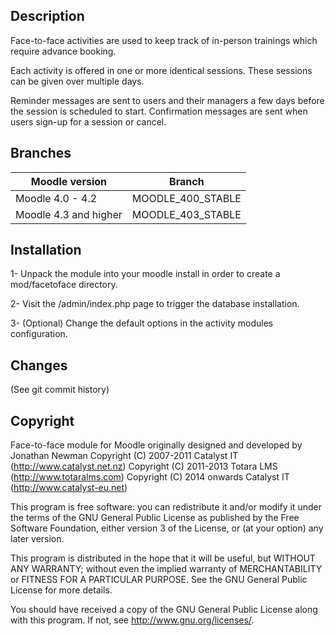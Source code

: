 Description
------------

Face-to-face activities are used to keep track of in-person trainings which
require advance booking.

Each activity is offered in one or more identical sessions.  These sessions
can be given over multiple days.

Reminder messages are sent to users and their managers a few days before the
session is scheduled to start.  Confirmation messages are sent when users
sign-up for a session or cancel.


Branches
--------

| Moodle version     | Branch            |
| -----------------  | ----------------- |
| Moodle 4.0 - 4.2   | MOODLE_400_STABLE |
| Moodle 4.3 and higher | MOODLE_403_STABLE |

Installation
-------------

1- Unpack the module into your moodle install in order to create a
   mod/facetoface directory.

2- Visit the /admin/index.php page to trigger the database installation.

3- (Optional) Change the default options in the activity modules
   configuration.

Changes
--------

(See git commit history)

Copyright
---------
Face-to-face module for Moodle originally designed and developed by Jonathan Newman
Copyright (C) 2007-2011 Catalyst IT (http://www.catalyst.net.nz)
Copyright (C) 2011-2013 Totara LMS (http://www.totaralms.com)
Copyright (C) 2014 onwards Catalyst IT (http://www.catalyst-eu.net)

This program is free software: you can redistribute it and/or modify it
under the terms of the GNU General Public License as published by the Free
Software Foundation, either version 3 of the License, or (at your option)
any later version.

This program is distributed in the hope that it will be useful, but WITHOUT
ANY WARRANTY; without even the implied warranty of MERCHANTABILITY or
FITNESS FOR A PARTICULAR PURPOSE.  See the GNU General Public License for
more details.

You should have received a copy of the GNU General Public License along with
this program.  If not, see <http://www.gnu.org/licenses/>.
